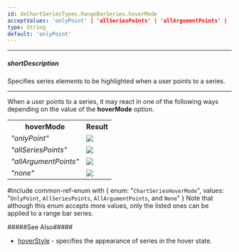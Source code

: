 ```yaml
---
id: dxChartSeriesTypes.RangeBarSeries.hoverMode
acceptValues: 'onlyPoint' | 'allSeriesPoints' | 'allArgumentPoints' | 'none'
type: String
default: 'onlyPoint'
---
```

---
##### shortDescription
Specifies series elements to be highlighted when a user points to a series.

---
When a user points to a series, it may react in one of the following ways depending on the value of the **hoverMode** option.

<table class="dx-table">
    <tr>
        <th>hoverMode</th>
        <th>Result</th>
    </tr>
    <tr>
        <td><i>"onlyPoint"</i></td>
        <td><img src="/images/ChartJS/hoverMode/series/rangebar/onlyPoint.png" /></td>
    </tr>
    <tr>
        <td><i>"allSeriesPoints"</i></td>
        <td><img src="/images/ChartJS/hoverMode/series/rangebar/allSeriesPoints.png" /></td>
    </tr>
    <tr>
        <td><i>"allArgumentPoints"</i></td>
        <td><img src="/images/ChartJS/hoverMode/series/rangebar/allArgumentPoints.png" /></td>
    </tr>
    <tr>
        <td><i>"none"</i></td>
        <td><img src="/images/ChartJS/hoverMode/series/rangebar/none.png" /></td>
    </tr>
</table>

#include common-ref-enum with {
    enum: "`ChartSeriesHoverMode`",
    values: "`OnlyPoint`, `AllSeriesPoints`, `AllArgumentPoints`, and `None`"
} Note that although this enum accepts more values, only the listed ones can be applied to a range bar series.

#####See Also#####
- [hoverStyle](/api-reference/20%20Data%20Visualization%20Widgets/dxChart/5%20Series%20Types/CommonSeries/hoverStyle '/Documentation/ApiReference/Data_Visualization_Widgets/dxChart/Series_Types/RangeBarSeries/hoverStyle/') - specifies the appearance of series in the hover state.